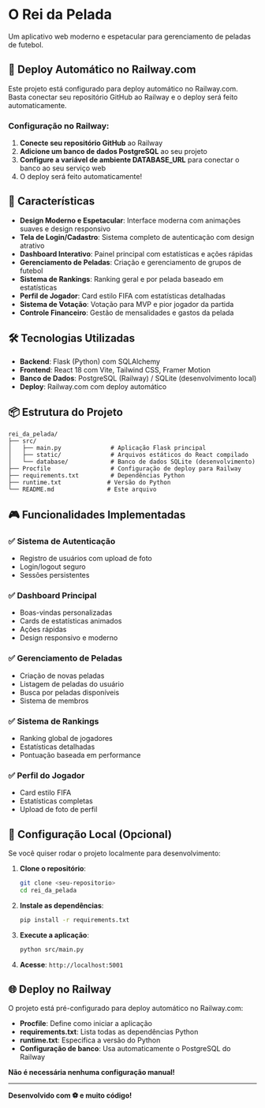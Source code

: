 # O Rei da Pelada

Um aplicativo web moderno e espetacular para gerenciamento de peladas de futebol.

## 🚀 Deploy Automático no Railway.com

Este projeto está configurado para deploy automático no Railway.com. Basta conectar seu repositório GitHub ao Railway e o deploy será feito automaticamente.

### Configuração no Railway:

1. **Conecte seu repositório GitHub** ao Railway
2. **Adicione um banco de dados PostgreSQL** ao seu projeto
3. **Configure a variável de ambiente DATABASE_URL** para conectar o banco ao seu serviço web
4. O deploy será feito automaticamente!

## 🎨 Características

- **Design Moderno e Espetacular**: Interface moderna com animações suaves e design responsivo
- **Tela de Login/Cadastro**: Sistema completo de autenticação com design atrativo
- **Dashboard Interativo**: Painel principal com estatísticas e ações rápidas
- **Gerenciamento de Peladas**: Criação e gerenciamento de grupos de futebol
- **Sistema de Rankings**: Ranking geral e por pelada baseado em estatísticas
- **Perfil de Jogador**: Card estilo FIFA com estatísticas detalhadas
- **Sistema de Votação**: Votação para MVP e pior jogador da partida
- **Controle Financeiro**: Gestão de mensalidades e gastos da pelada

## 🛠️ Tecnologias Utilizadas

- **Backend**: Flask (Python) com SQLAlchemy
- **Frontend**: React 18 com Vite, Tailwind CSS, Framer Motion
- **Banco de Dados**: PostgreSQL (Railway) / SQLite (desenvolvimento local)
- **Deploy**: Railway.com com deploy automático

## 📦 Estrutura do Projeto

```
rei_da_pelada/
├── src/
│   ├── main.py              # Aplicação Flask principal
│   ├── static/              # Arquivos estáticos do React compilado
│   └── database/            # Banco de dados SQLite (desenvolvimento)
├── Procfile                 # Configuração de deploy para Railway
├── requirements.txt         # Dependências Python
├── runtime.txt             # Versão do Python
└── README.md               # Este arquivo
```

## 🎮 Funcionalidades Implementadas

### ✅ Sistema de Autenticação
- Registro de usuários com upload de foto
- Login/logout seguro
- Sessões persistentes

### ✅ Dashboard Principal
- Boas-vindas personalizadas
- Cards de estatísticas animados
- Ações rápidas
- Design responsivo e moderno

### ✅ Gerenciamento de Peladas
- Criação de novas peladas
- Listagem de peladas do usuário
- Busca por peladas disponíveis
- Sistema de membros

### ✅ Sistema de Rankings
- Ranking global de jogadores
- Estatísticas detalhadas
- Pontuação baseada em performance

### ✅ Perfil do Jogador
- Card estilo FIFA
- Estatísticas completas
- Upload de foto de perfil

## 🔧 Configuração Local (Opcional)

Se você quiser rodar o projeto localmente para desenvolvimento:

1. **Clone o repositório**:
   ```bash
   git clone <seu-repositorio>
   cd rei_da_pelada
   ```

2. **Instale as dependências**:
   ```bash
   pip install -r requirements.txt
   ```

3. **Execute a aplicação**:
   ```bash
   python src/main.py
   ```

4. **Acesse**: `http://localhost:5001`

## 🌐 Deploy no Railway

O projeto está pré-configurado para deploy automático no Railway.com:

- **Procfile**: Define como iniciar a aplicação
- **requirements.txt**: Lista todas as dependências Python
- **runtime.txt**: Especifica a versão do Python
- **Configuração de banco**: Usa automaticamente o PostgreSQL do Railway

**Não é necessária nenhuma configuração manual!**

---

**Desenvolvido com ⚽ e muito código!**


